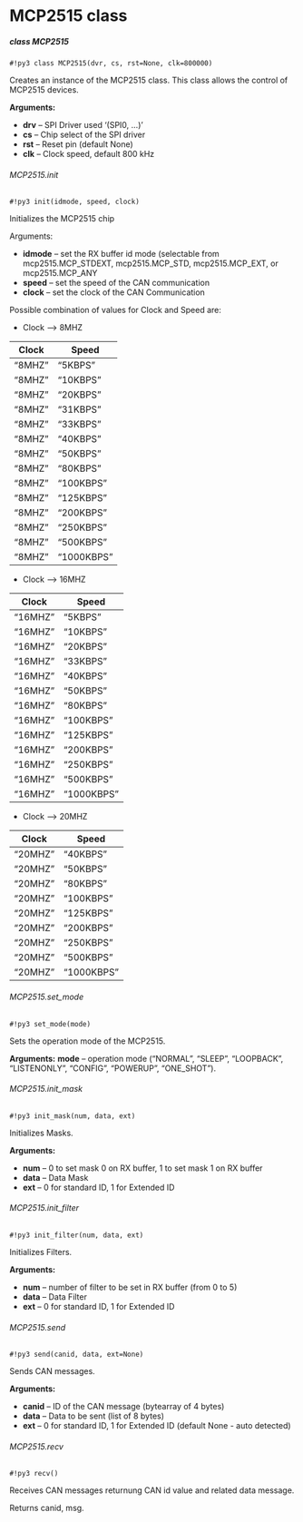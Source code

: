 # MCP2515 class

##### class MCP2515

```#!py3 class MCP2515(dvr, cs, rst=None, clk=800000)```

Creates an instance of the MCP2515 class. This class allows the control of MCP2515 devices.


**Arguments:**
    
* **drv** – SPI Driver used ‘(SPI0, …)’
* **cs** – Chip select of the SPI driver
* **rst** – Reset pin (default None)
* **clk** – Clock speed, default 800 kHz


###### MCP2515.init

```#!py3 init(idmode, speed, clock)```

Initializes the MCP2515 chip


Arguments:
    
* **idmode** – set the RX buffer id mode (selectable from mcp2515.MCP_STDEXT, mcp2515.MCP_STD, mcp2515.MCP_EXT, or mcp2515.MCP_ANY
* **speed** – set the speed of the CAN communication
* **clock** – set the clock of the CAN Communication


Possible combination of values for Clock and Speed are:


* Clock –> 8MHZ

| Clock  | Speed      |
|--------|------------|
| “8MHZ” | “5KBPS”    |
| “8MHZ” | “10KBPS”   |
| “8MHZ” | “20KBPS”   |
| “8MHZ” | “31KBPS”   |
| “8MHZ” | “33KBPS”   |
| “8MHZ” | “40KBPS”   |
| “8MHZ” | “50KBPS”   |
| “8MHZ” | “80KBPS”   |
| “8MHZ” | “100KBPS”  |
| “8MHZ” | “125KBPS”  |
| “8MHZ” | “200KBPS”  |
| “8MHZ” | “250KBPS”  |
| “8MHZ” | “500KBPS”  |
| “8MHZ” | “1000KBPS” |

* Clock –> 16MHZ

| Clock   | Speed      |
|---------|------------|
| “16MHZ” | “5KBPS”    |
| “16MHZ” | “10KBPS”   |
| “16MHZ” | “20KBPS”   |
| “16MHZ” | “33KBPS”   |
| “16MHZ” | “40KBPS”   |
| “16MHZ” | “50KBPS”   |
| “16MHZ” | “80KBPS”   |
| “16MHZ” | “100KBPS”  |
| “16MHZ” | “125KBPS”  |
| “16MHZ” | “200KBPS”  |
| “16MHZ” | “250KBPS”  |
| “16MHZ” | “500KBPS”  |
| “16MHZ” | “1000KBPS” |

* Clock –> 20MHZ

| Clock   | Speed      |
|---------|------------|
| “20MHZ” | “40KBPS”   |
| “20MHZ” | “50KBPS”   |
| “20MHZ” | “80KBPS”   |
| “20MHZ” | “100KBPS”  |
| “20MHZ” | “125KBPS”  |
| “20MHZ” | “200KBPS”  |
| “20MHZ” | “250KBPS”  |
| “20MHZ” | “500KBPS”  |
| “20MHZ” | “1000KBPS” |

###### MCP2515.set_mode

```#!py3 set_mode(mode)```

Sets the operation mode of the MCP2515.


**Arguments:** **mode** – operation mode (“NORMAL”, “SLEEP”, “LOOPBACK”, “LISTENONLY”, “CONFIG”, “POWERUP”, “ONE_SHOT”).


###### MCP2515.init_mask

```#!py3 init_mask(num, data, ext)```

Initializes Masks.


**Arguments:**

    
* **num** – 0 to set mask 0 on RX buffer, 1 to set mask 1 on RX buffer
* **data** – Data Mask
* **ext** – 0 for standard ID, 1 for Extended ID


###### MCP2515.init_filter

```#!py3 init_filter(num, data, ext)```

Initializes Filters.


**Arguments:**

    
* **num** – number of filter to be set in RX buffer (from 0 to 5)
* **data** – Data Filter
* **ext** – 0 for standard ID, 1 for Extended ID


###### MCP2515.send

```#!py3 send(canid, data, ext=None)```

Sends CAN messages.


**Arguments:**

    
* **canid** – ID of the CAN message (bytearray of 4 bytes)
* **data** – Data to be sent (list of 8 bytes)
* **ext** – 0 for standard ID, 1 for Extended ID (default None - auto detected)


###### MCP2515.recv

```#!py3 recv()```

Receives CAN messages returnung CAN id value and related data message.

Returns canid, msg.
<!--stackedit_data:
eyJoaXN0b3J5IjpbMTYyMTI1NjEyNF19
-->